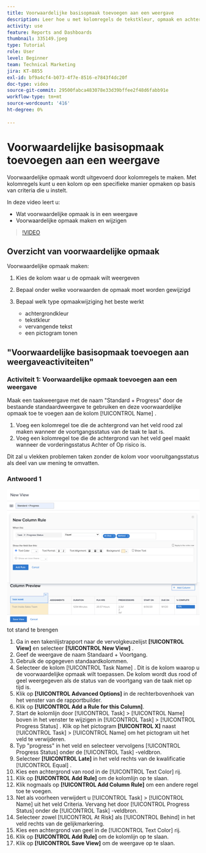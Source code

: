 ```yaml
---
title: Voorwaardelijke basisopmaak toevoegen aan een weergave
description: Leer hoe u met kolomregels de tekstkleur, opmaak en achtergrondkleuren in een rapport of weergave kunt wijzigen op basis van criteria die u instelt.
activity: use
feature: Reports and Dashboards
thumbnail: 335149.jpeg
type: Tutorial
role: User
level: Beginner
team: Technical Marketing
jira: KT-8855
exl-id: bf9a4cf4-b073-4f7e-8516-e7843f4dc20f
doc-type: video
source-git-commit: 29500fabca483078e33d39bffee2f48d6fabb91e
workflow-type: tm+mt
source-wordcount: '416'
ht-degree: 0%

---
```


# Voorwaardelijke basisopmaak toevoegen aan een weergave

Voorwaardelijke opmaak wordt uitgevoerd door kolomregels te maken. Met kolomregels kunt u een kolom op een specifieke manier opmaken op basis van criteria die u instelt.

In deze video leert u:

* Wat voorwaardelijke opmaak is in een weergave
* Voorwaardelijke opmaak maken en wijzigen

>[!VIDEO](https://video.tv.adobe.com/v/3445447/?quality=12&learn=on&captions=dut)


## Overzicht van voorwaardelijke opmaak

Voorwaardelijke opmaak maken:

1. Kies de kolom waar u de opmaak wilt weergeven
1. Bepaal onder welke voorwaarden de opmaak moet worden gewijzigd
1. Bepaal welk type opmaakwijziging het beste werkt

   * achtergrondkleur
   * tekstkleur
   * vervangende tekst
   * een pictogram tonen

## &quot;Voorwaardelijke basisopmaak toevoegen aan weergaveactiviteiten&quot;

### Activiteit 1: Voorwaardelijke opmaak toevoegen aan een weergave

Maak een taakweergave met de naam &quot;Standard + Progress&quot; door de bestaande standaardweergave te gebruiken en deze voorwaardelijke opmaak toe te voegen aan de kolom [!UICONTROL Name] .

1. Voeg een kolomregel toe die de achtergrond van het veld rood zal maken wanneer de voortgangsstatus van de taak te laat is.
1. Voeg een kolomregel toe die de achtergrond van het veld geel maakt wanneer de vorderingsstatus Achter of Op risico is.

Dit zal u vlekken problemen taken zonder de kolom voor vooruitgangsstatus als deel van uw mening te omvatten.

### Antwoord 1

![ een beeld van het scherm om een nieuwe kolomregel ](assets/conditional-formatting-exercise.png) tot stand te brengen

1. Ga in een takenlijstrapport naar de vervolgkeuzelijst **[!UICONTROL View]** en selecteer **[!UICONTROL New View]** .
1. Geef de weergave de naam Standaard + Voortgang.
1. Gebruik de opgegeven standaardkolommen.
1. Selecteer de kolom [!UICONTROL Task Name] . Dit is de kolom waarop u de voorwaardelijke opmaak wilt toepassen. De kolom wordt dus rood of geel weergegeven als de status van de voortgang van de taak niet op tijd is.
1. Klik op **[!UICONTROL Advanced Options]** in de rechterbovenhoek van het venster van de rapportbuilder.
1. Klik op **[!UICONTROL Add a Rule for this Column]**.
1. Start de kolomlijn door [!UICONTROL Task] > [!UICONTROL Name] boven in het venster te wijzigen in [!UICONTROL Task] > [!UICONTROL Progress Status] . Klik op het pictogram **[!UICONTROL X]** naast [!UICONTROL Task] > [!UICONTROL Name] om het pictogram uit het veld te verwijderen.
1. Typ &quot;progress&quot; in het veld en selecteer vervolgens [!UICONTROL Progress Status] onder de [!UICONTROL Task] -veldbron.
1. Selecteer **[!UICONTROL Late]** in het veld rechts van de kwalificatie [!UICONTROL Equal] .
1. Kies een achtergrond van rood in de [!UICONTROL Text Color] rij.
1. Klik op **[!UICONTROL Add Rule]** om de kolomlijn op te slaan.
1. Klik nogmaals op **[!UICONTROL Add Column Rule]** om een andere regel toe te voegen.
1. Net als voorheen verwijdert u [!UICONTROL Task] > [!UICONTROL Name] uit het veld Criteria. Vervang het door [!UICONTROL Progress Status] onder de [!UICONTROL Task] -veldbron.
1. Selecteer zowel [!UICONTROL At Risk] als [!UICONTROL Behind] in het veld rechts van de gelijkmarkering.
1. Kies een achtergrond van geel in de [!UICONTROL Text Color] rij.
1. Klik op **[!UICONTROL Add Rule]** om de kolomlijn op te slaan.
1. Klik op **[!UICONTROL Save View]** om de weergave op te slaan.
